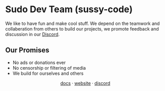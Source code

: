 # Sudo Dev Team (sussy-code)
We like to have fun and make cool stuff. We depend on the teamwork and collaberation from others to build our projects, we promote feedback and discussion in our [Discord](https://docs.sudo-flix.lol/links/discord).

## Our Promises
* No ads or donations ever
* No censorship or filtering of media
* We build for ourselves and others

<p align="center">
  <a href="https://docs.sudo-flix.lol">docs</a> · <a href="https://sudo-flix.lol">website</a> · <a href="https://docs.sudo-flix.lol/links/discord"?>discord</a>
</p>
